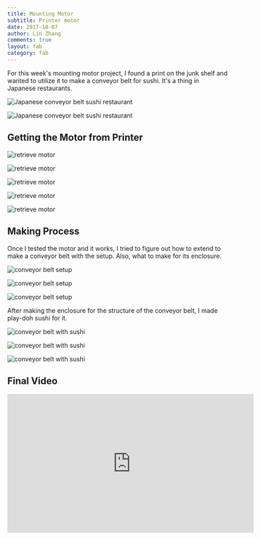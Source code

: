 ```yaml
---
title: Mounting Motor
subtitle: Printer motor
date: 2017-10-07
author: Lin Zhang
comments: true
layout: fab
category: fab
---
```


For this week's mounting motor project, I found a print on the junk shelf and wanted to utilize it to make a conveyor belt for sushi. It's a thing in Japanese restaurants.

![Japanese conveyor belt sushi restaurant](https://github.com/linzhangcs/linzhangcs.github.io/blob/master/img/fab/motor/288f53c6a360514ca5d2f1f95105e40c.jpg?raw=true)

![Japanese conveyor belt sushi restaurant](https://github.com/linzhangcs/linzhangcs.github.io/blob/master/img/fab/motor/conveyorbeltsushi.jpg?raw=true)

## Getting the Motor from Printer

![retrieve motor](https://github.com/linzhangcs/linzhangcs.github.io/blob/master/img/fab/motor/IMG_4151.JPG?raw=true)

![retrieve motor](https://github.com/linzhangcs/linzhangcs.github.io/blob/master/img/fab/motor/IMG_4156.JPG?raw=true)

![retrieve motor](https://github.com/linzhangcs/linzhangcs.github.io/blob/master/img/fab/motor/IMG_4157.JPG?raw=true)

![retrieve motor](https://github.com/linzhangcs/linzhangcs.github.io/blob/master/img/fab/motor/IMG_4159.JPG?raw=true)

![retrieve motor](https://github.com/linzhangcs/linzhangcs.github.io/blob/master/img/fab/motor/IMG_4178.JPG?raw=true)


## Making Process

Once I tested the motor and it works, I tried to figure out how to extend to make a conveyor belt with the setup. Also, what to make for its enclosure.

![conveyor belt setup](https://github.com/linzhangcs/linzhangcs.github.io/blob/master/img/fab/motor/IMG_4203.JPG?raw=true)

![conveyor belt setup](https://github.com/linzhangcs/linzhangcs.github.io/blob/master/img/fab/motor/IMG_4205.JPG?raw=true)

![conveyor belt setup](https://github.com/linzhangcs/linzhangcs.github.io/blob/master/img/fab/motor/IMG_4210.JPG?raw=true)

After making the enclosure for the structure of the conveyor belt, I made play-doh sushi for it.

![conveyor belt with sushi](https://github.com/linzhangcs/linzhangcs.github.io/blob/master/img/fab/motor/IMG_4215.JPG?raw=true)

![conveyor belt with sushi](https://github.com/linzhangcs/linzhangcs.github.io/blob/master/img/fab/motor/IMG_4216.JPG?raw=true)

![conveyor belt with sushi](https://github.com/linzhangcs/linzhangcs.github.io/blob/master/img/fab/motor/IMG_4221.JPG?raw=true)

## Final Video

<iframe width="560" height="315" src="https://www.youtube.com/embed/k6tgxEgS9mw" frameborder="0" allowfullscreen></iframe>
